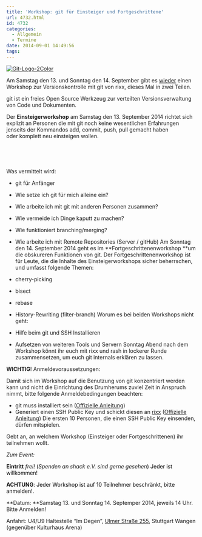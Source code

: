 ```yaml
---
title: 'Workshop: git für Einsteiger und Fortgeschrittene'
url: 4732.html
id: 4732
categories:
  - Allgemein
  - Termine
date: 2014-09-01 14:49:56
tags:
---
```


[![Git-Logo-2Color](https://blog.shackspace.de/wp-content/uploads/2014/02/Git-Logo-2Color-300x125.png)](https://blog.shackspace.de/wp-content/uploads/2014/02/Git-Logo-2Color.png)

Am Samstag den 13\. und Sonntag den 14\. September gibt es [wieder](https://blog.shackspace.de/?p=4544 "wieder") einen Workshop zur Versionskontrolle mit git von rixx, dieses Mal in zwei Teilen.

git ist ein freies Open Source Werkzeug zur verteilten Versionsverwaltung von Code und Dokumenten.

Der **Einsteigerworkshop** am Samstag den 13\. September 2014 richtet sich explizit an Personen die mit git noch keine wesentlichen Erfahrungen jenseits der Kommandos add, commit, push, pull gemacht haben oder komplett neu einsteigen wollen.

&nbsp;

&nbsp;

Was vermittelt wird:

*   git für Anfänger
*   Wie setze ich git für mich alleine ein?
*   Wie arbeite ich mit git mit anderen Personen zusammen?
*   Wie vermeide ich Dinge kaputt zu machen?
*   Wie funktioniert branching/merging?
*   Wie arbeite ich mit Remote Repositories (Server / gitHub)
Am Sonntag den 14\. September 2014 geht es im **Fortgeschrittenenworkshop **um die obskureren Funktionen von git. Der Fortgeschrittenenworkshop ist für Leute, die die Inhalte des Einsteigerworkshops sicher beherrschen, und umfasst folgende Themen:

*   cherry-picking
*   bisect
*   rebase
*   History-Rewriting (filter-branch)
Worum es bei beiden Workshops nicht geht:

*   Hilfe beim git und SSH Installieren
*   Aufsetzen von weiteren Tools und Servern
Sonntag Abend nach dem Workshop könnt ihr euch mit rixx und rash in lockerer Runde zusammensetzen, um euch git internals erklären zu lassen.

**WICHTIG**! Anmeldevoraussetzungen:

Damit sich im Workshop auf die Benutzung von git konzentriert werden kann und nicht die Einrichtung des Drumherums zuviel Zeit in Anspruch nimmt, bitte folgende Anmeldebedingungen beachten:

*   git muss installiert sein ([Offizielle Anleitung](http://git-scm.com/book/en/Getting-Started-Installing-git))
*   Generiert einen SSH Public Key und schickt diesen an [rixx](mailto:rixx-workshop@cutebit.de) ([Offizielle Anleitung](http://git-scm.com/book/en/git-on-the-Server-Generating-Your-SSH-Public-Key))
Die ersten 10 Personen, die einen SSH Public Key einsenden, dürfen mitspielen.

Gebt an, an welchem Workshop (Einsteiger oder Fortgeschrittenen) ihr teilnehmen wollt.

_Zum Event:_

**Eintritt** _frei!_<span style="color: #000000;"> (</span>_Spenden an shack e.V. sind gerne gesehen_<span style="color: #000000;">) Jeder ist willkommen! </span>

**ACHTUNG**<span style="color: #000000;">: Jeder Workshop ist auf 10 Teilnehmer beschränkt, bitte anmelden!. </span>

**Datum: **Samstag 13\. und Sonntag 14\. Septemper 2014, jeweils 14 Uhr. Bitte Anmelden!

Anfahrt: U4/U9 Haltestelle “Im Degen”, [Ulmer Straße 255](https://blog.shackspace.de/?page_id=713), Stuttgart Wangen (gegenüber Kulturhaus Arena)

<div id="socialshareprivacy3" style="color: #000000;"></div>